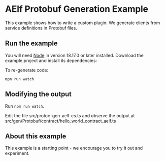# AElf Protobuf Generation Example

This example shows how to write a custom plugin. We generate clients from service definitions in Protobuf files.

## Run the example

You will need [Node](https://nodejs.org/en/download/) in version 18.17.0 or later installed.
Download the example project and install its dependencies:

To re-generate code:

```shell
npm run watch
```

## Modifying the output

Run `npm run watch`.

Edit the file src/protoc-gen-aelf-es.ts and observe the output at src/gen/Protobuf/contract/hello_world_contract_aelf.ts

## About this example

This example is a starting point - we encourage you to try it out and experiment.
